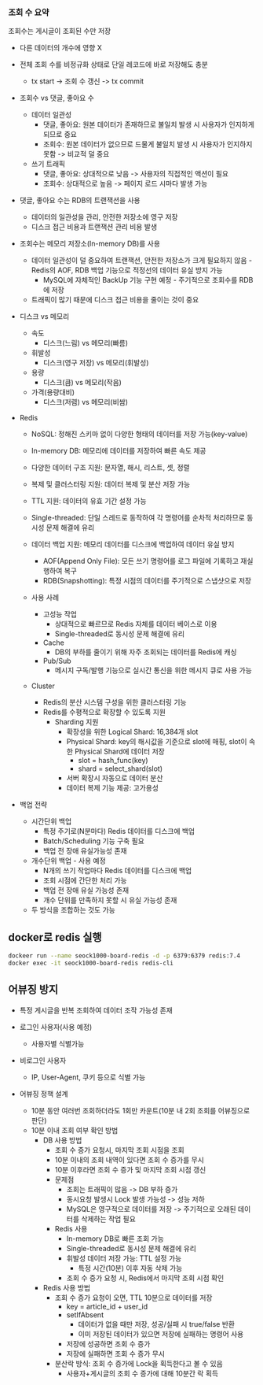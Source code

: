 ### 조회 수 요약

조회수는 게시글이 조회된 수만 저장
- 다른 데이터의 개수에 영향 X
- 전체 조회 수를 비정규화 상태로 단일 레코드에 바로 저장해도 충분
  - tx start -> 조회 수 갱신 -> tx commit
- 조회수 vs 댓글, 좋아요 수
  - 데이터 일관성
    - 댓글, 좋아요: 원본 데이터가 존재하므로 불일치 발생 시 사용자가 인지하게 되므로 중요
    - 조회수: 원본 데이터가 없으므로 드물게 불일치 발생 시 사용자가 인지하지 못함 -> 비교적 덜 중요
  - 쓰기 트래픽
    - 댓글, 좋아요: 상대적으로 낮음 -> 사용자의 직접적인 액션이 필요
    - 조회수: 상대적으로 높음 -> 페이지 로드 시마다 발생 가능
- 댓글, 좋아요 수는 RDB의 트랜잭션을 사용
  - 데이터의 일관성을 관리, 안전한 저장소에 영구 저장
  - 디스크 접근 비용과 트랜잭션 관리 비용 발생
- 조회수는 메모리 저장소(In-memory DB)를 사용
  - 데이터 일관성이 덜 중요하여 트랜잭션, 안전한 저장소가 크게 필요하지 않음 - Redis의 AOF, RDB 백업 기능으로 적정선의 데이터 유실 방지 가능
    - MySQL에 자체적인 BackUp 기능 구현 예정 - 주기적으로 조회수를 RDB에 저장
  - 트래픽이 많기 때문에 디스크 접근 비용을 줄이는 것이 중요

- 디스크 vs 메모리
  - 속도
    - 디스크(느림) vs 메모리(빠름)
  - 휘발성
    - 디스크(영구 저장) vs 메모리(휘발성)
  - 용량
    - 디스크(큼) vs 메모리(작음)
  - 가격(용량대비)
    - 디스크(저렴) vs 메모리(비쌈)

- Redis
  - NoSQL: 정해진 스키마 없이 다양한 형태의 데이터를 저장 가능(key-value)
  - In-memory DB: 메모리에 데이터를 저장하여 빠른 속도 제공
  - 다양한 데이터 구조 지원: 문자열, 해시, 리스트, 셋, 정렬
  - 복제 및 클러스터링 지원: 데이터 복제 및 분산 저장 가능
  - TTL 지원: 데이터의 유효 기간 설정 가능
  - Single-threaded: 단일 스레드로 동작하여 각 명령어를 순차적 처리하므로 동시성 문제 해결에 유리
  - 데이터 백업 지원: 메모리 데이터를 디스크에 백업하여 데이터 유실 방지
    - AOF(Append Only File): 모든 쓰기 명령어를 로그 파일에 기록하고 재실행하여 복구
    - RDB(Snapshotting): 특정 시점의 데이터를 주기적으로 스냅샷으로 저장
  - 사용 사례
    - 고성능 작업
      - 상대적으로 빠르므로 Redis 자체를 데이터 베이스로 이용
      - Single-threaded로 동시성 문제 해결에 유리
    - Cache
      - DB의 부하를 줄이기 위해 자주 조회되는 데이터를 Redis에 캐싱
    - Pub/Sub
      - 메시지 구독/발행 기능으로 실시간 통신을 위한 메시지 큐로 사용 가능
  
  - Cluster
    - Redis의 분산 시스템 구성을 위한 클러스터링 기능
    - Redis를 수평적으로 확장할 수 있도록 지원
      - Sharding 지원
        - 확장성을 위한 Logical Shard: 16,384개 slot
        - Physical Shard: key의 해시값을 기준으로 slot에 매핑, slot이 속한 Physical Shard에 데이터 저장
          - slot = hash_func(key)
          - shard = select_shard(slot) 
        - 서버 확장시 자동으로 데이터 분산
        - 데이터 복제 기능 제공: 고가용성 
        
- 백업 전략
  - 시간단위 백업
    - 특정 주기로(N분마다) Redis 데이터를 디스크에 백업
    - Batch/Scheduling 기능 구축 필요
    - 백업 전 장애 유실가능성 존재
  - 개수단위 백업 - 사용 예정
    - N개의 쓰기 작업마다 Redis 데이터를 디스크에 백업
    - 조회 시점에 간단한 처리 가능
    - 백업 전 장애 유실 가능성 존재
    - 개수 단위를 만족하지 못할 시 유실 가능성 존재
  - 두 방식을 조합하는 것도 가능

## docker로 redis 실행
```bash
dockeer run --name seock1000-board-redis -d -p 6379:6379 redis:7.4
docker exec -it seock1000-board-redis redis-cli
```

## 어뷰징 방지
- 특정 게시글을 반복 조회하여 데이터 조작 가능성 존재
- 로그인 사용자(사용 예정)
  - 사용자별 식별가능
- 비로그인 사용자
  - IP, User-Agent, 쿠키 등으로 식별 가능

- 어뷰징 정책 설계
  - 10분 동안 여러번 조회하더라도 1회만 카운트(10분 내 2회 조회를 어뷰징으로 판단)
  - 10분 이내 조회 여부 확인 방법
    - DB 사용 방법
      - 조회 수 증가 요청시, 마지막 조회 시점을 조회
      - 10분 이내의 조회 내역이 있다면 조회 수 증가를 무시
      - 10분 이후라면 조회 수 증가 및 마지막 조회 시점 갱신
      - 문제점
        - 조회는 트래픽이 많음 -> DB 부하 증가
        - 동시요청 발생시 Lock 발생 가능성 -> 성능 저하
        - MySQL은 영구적으로 데이터를 저장 -> 주기적으로 오래된 데이터를 삭제하는 작업 필요
      - Redis 사용
        - In-memory DB로 빠른 조회 가능
        - Single-threaded로 동시성 문제 해결에 유리
        - 휘발성 데이터 저장 가능: TTL 설정 가능
          - 특정 시간(10분) 이후 자동 삭제 가능
        - 조회 수 증가 요청 시, Redis에서 마지막 조회 시점 확인
    - Redis 사용 방법
      - 조회 수 증가 요청이 오면, TTL 10분으로 데이터를 저장
        - key = article_id + user_id
        - setIfAbsent
          - 데이터가 없을 때만 저장, 성공/실패 시 true/false 반환
          - 이미 저장된 데이터가 있으면 저장에 실패하는 명령어 사용
        - 저장에 성공하면 조회 수 증가
        - 저장에 실패하면 조회 수 증가 무시
      - 분산락 방식: 조회 수 증가에 Lock을 획득한다고 볼 수 있음
        - 사용자+게시글의 조회 수 증가에 대해 10분간 락 획득